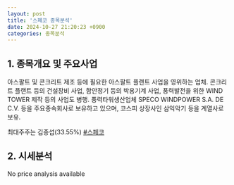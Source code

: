 ```yaml
---
layout: post
title: '스페코 종목분석'
date: 2024-10-27 21:20:23 +0900
categories: 종목분석
---
```


## 1. 종목개요 및 주요사업

아스팔트 및 콘크리트 제조 등에 필요한 아스팔트 플랜트 사업을 영위하는 업체. 콘크리트 플랜트 등의 건설장비 사업, 함안정기 등의 박용기계 사업, 풍력발전을 위한 WIND TOWER 제작 등의 사업도 병행. 풍력타워생산업체 SPECO WINDPOWER S.A. DE C.V. 등을 주요종속회사로 보유하고 있으며, 코스피 상장사인 삼익악기 등을 계열사로 보유.

최대주주는 김종섭(33.55%)
[#스페코](#)

## 2. 시세분석

No price analysis available
